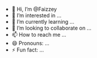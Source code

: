- 👋 Hi, I’m @Faizzey
- 👀 I’m interested in ...
- 🌱 I’m currently learning ...
- 💞️ I’m looking to collaborate on ...
- 📫 How to reach me ...
- 😄 Pronouns: ...
- ⚡ Fun fact: ...

<!---
Faizzey/Faizzey is a ✨ special ✨ repository because its `README.md` (this file) appears on your GitHub profile.
You can click the Preview link to take a look at your changes.
--->
